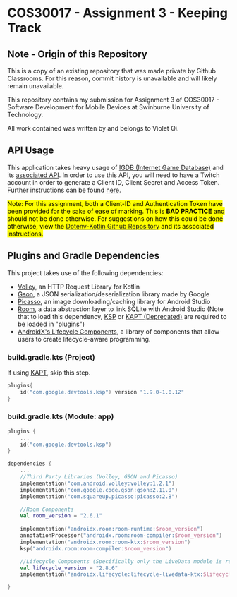 # COS30017 - Assignment 3 - Keeping Track

## Note - Origin of this Repository
This is a copy of an existing repository that was made private by Github Classrooms. For this reason, commit history is unavailable and will likely remain unavailable. 

This repository contains my submission for Assignment 3 of COS30017 - Software Development for Mobile Devices at Swinburne University of Technology.

All work contained was written by and belongs to Violet Qi.  

## API Usage
This application takes heavy usage of [IGDB (Internet Game Database)](https://www.igdb.com/) and its [associated API](https://www.igdb.com/api). In order to use this API, you will need to have a Twitch account in order to generate a Client ID, Client Secret and Access Token. Further instructions can be found [here](https://api-docs.igdb.com/#getting-started).

<mark>Note: For this assignment, both a Client-ID and Authentication Token have been provided for the sake of ease of marking. This is <b>BAD PRACTICE</b> and should not be done otherwise. For suggestions on how this could be done otherwise, view the [Dotenv-Kotlin Github Repository](https://github.com/cdimascio/dotenv-kotlin) and its associated instructions.</mark>

## Plugins and Gradle Dependencies
This project takes use of the following dependencies:
- [Volley](https://google.github.io/volley/), an HTTP Request Library for Kotlin
- [Gson](https://github.com/google/gson), a JSON serialization/deserialization library made by Google
- [Picasso](https://square.github.io/picasso/), an image downloading/caching library for Android Studio
- [Room](https://developer.android.com/jetpack/androidx/releases/room), a data abstraction layer to link SQLite with Android Studio
(Note that to load this dependency, [KSP](https://github.com/google/ksp) or [KAPT (Deprecated)](https://kotlinlang.org/docs/kapt.html) are required to be loaded in "plugins")
- [AndroidX's Lifecycle Components](https://developer.android.com/jetpack/androidx/releases/lifecycle), a library of components that allow users to create lifecycle-aware programming.
### build.gradle.kts (Project)
If using [KAPT](https://kotlinlang.org/docs/kapt.html), skip this step.
```kts
plugins{
    id("com.google.devtools.ksp") version "1.9.0-1.0.12"
}
```

### build.gradle.kts (Module: app)
```kts
plugins {
    ...
    id("com.google.devtools.ksp")
}

dependencies {
    ...
    //Third Party Libraries (Volley, GSON and Picasso)
    implementation("com.android.volley:volley:1.2.1")
    implementation("com.google.code.gson:gson:2.11.0")
    implementation("com.squareup.picasso:picasso:2.8")

    //Room Components
    val room_version = "2.6.1"
    
    implementation("androidx.room:room-runtime:$room_version")
    annotationProcessor("androidx.room:room-compiler:$room_version")
    implementation("androidx.room:room-ktx:$room_version")
    ksp("androidx.room:room-compiler:$room_version")

    //Lifecycle Components (Specifically only the LiveData module is required.)
    val lifecycle_version = "2.8.6"
    implementation("androidx.lifecycle:lifecycle-livedata-ktx:$lifecycle_version")

}
```
